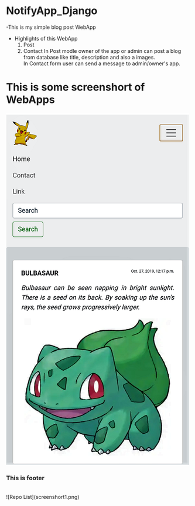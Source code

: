 # NotifyApp_Django
-This is my simple blog post WebApp 
- Highlights of this WebApp
   1. Post
   2. Contact
    In Post modle owner of the app or admin can post a blog from database like title, description and also a images.<br/>
    In Contact form user can send a message to admin/owner's app.

<h1>This is some screenshort of WebApps</h1>

![Repo List](screenshort2.png)



<h3>This is footer</h3><br/>
![Repo List](screenshort1.png)
